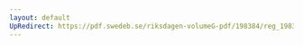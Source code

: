 ```yaml
---
layout: default
UpRedirect: https://pdf.swedeb.se/riksdagen-volumeG-pdf/198384/reg_198384__reg_01/reg_198384__reg_01_0149.pdf
---
```

